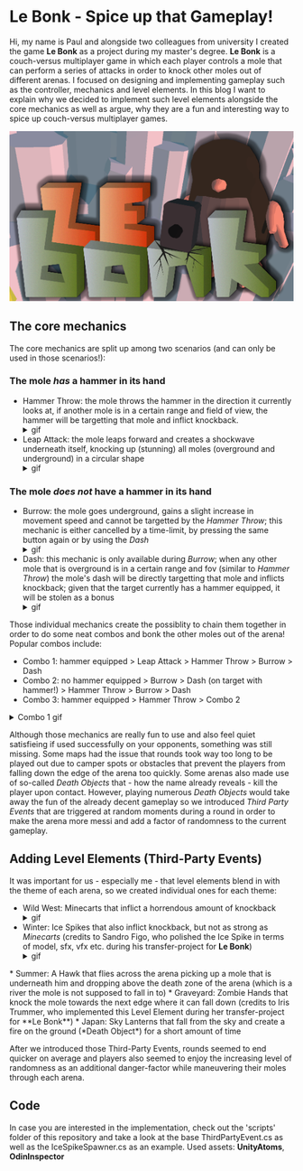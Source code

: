 # Le Bonk - Spice up that Gameplay!
Hi, my name is Paul and alongside two colleagues from university I created the game **Le Bonk** as a project during my master's degree. **Le Bonk** is a couch-versus multiplayer game in which each player controls a mole that can perform a series of attacks in order to knock other moles out of different arenas. I focused on designing and implementing gameplay such as the controller, mechanics and level elements. In this blog I want to explain why we decided to implement such level elements alongside the core mechanics as well as argue, why they are a fun and interesting way to spice up couch-versus multiplayer games.

![](https://github.com/paulp1412/lebonk-blog/blob/main/img/splash.png)

## The core mechanics
The core mechanics are split up among two scenarios (and can only be used in those scenarios!):
### The mole *has* a hammer in its hand
* Hammer Throw: the mole throws the hammer in the direction it currently looks at, if another mole is in a certain range and field of view, the hammer will be targetting that mole and inflict knockback.  <details>
    <summary>gif</summary>
    ![](https://github.com/paulp1412/lebonk-blog/blob/main/gif/hammer_throw.gif)
  </details>
* Leap Attack: the mole leaps forward and creates a shockwave underneath itself, knocking up (stunning) all moles (overground and underground) in a circular shape <details>
    <summary>gif</summary>
    ![](https://github.com/paulp1412/lebonk-blog/blob/main/gif/hammer_leap.gif)
  </details>
### The mole *does not* have a hammer in its hand
* Burrow: the mole goes underground, gains a slight increase in movement speed and cannot be targetted by the *Hammer Throw*; this mechanic is either cancelled by a time-limit, by pressing the same button again or by using the *Dash* <details>
    <summary>gif</summary>
    ![](https://github.com/paulp1412/lebonk-blog/blob/main/gif/burrow.gif)
  </details>
* Dash: this mechanic is only available during *Burrow*; when any other mole that is overground is in a certain range and fov (similar to *Hammer Throw*) the mole's dash will be directly targetting that mole and inflicts knockback; given that the target currently has a hammer equipped, it will be stolen as a bonus <details>
    <summary>gif</summary>
    ![](https://github.com/paulp1412/lebonk-blog/blob/main/gif/dash.gif)
    </details>
  

Those individual mechanics create the possiblity to chain them together in order to do some neat combos and bonk the other moles out of the arena!
Popular combos include:
* Combo 1: hammer equipped > Leap Attack > Hammer Throw > Burrow > Dash
* Combo 2: no hammer equipped > Burrow > Dash (on target with hammer!) > Hammer Throw > Burrow > Dash
* Combo 3: hammer equipped > Hammer Throw > Combo 2
<details>
  <summary>Combo 1 gif</summary>
  ![](https://github.com/paulp1412/lebonk-blog/blob/main/gif/combo_1.gif)
</details>

Although those mechanics are really fun to use and also feel quiet satisfieing if used successfully on your opponents, something was still missing. Some maps had the issue that rounds took way too long to be played out due to camper spots or obstacles that prevent the players from falling down the edge of the arena too quickly. Some arenas also made use of so-called *Death Objects* that - how the name already reveals - kill the player upon contact. However, playing numerous *Death Objects* would take away the fun of the already decent gameplay so we introduced *Third Party Events* that are triggered at random moments during a round in order to make the arena more messi and add a factor of randomness to the current gameplay.

## Adding Level Elements (Third-Party Events)
It was important for us - especially me - that level elements blend in with the theme of each arena, so we created individual ones for each theme:
* Wild West: Minecarts that inflict a horrendous amount of knockback <details>
      <summary>gif</summary>
      ![](https://github.com/paulp1412/lebonk-blog/blob/main/gif/combo_1.gif)
    </details>
* Winter: Ice Spikes that also inflict knockback, but not as strong as *Minecarts* (credits to Sandro Figo, who polished the Ice Spike in terms of model, sfx, vfx etc. during his transfer-project for **Le Bonk**) <details>
  <summary>gif</summary>
  ![](https://github.com/paulp1412/lebonk-blog/blob/main/gif/combo_1.gif)
</details>
* Summer: A Hawk that flies across the arena picking up a mole that is underneath him and dropping above the death zone of the arena (which is a river the mole is not supposed to fall in to)
* Graveyard: Zombie Hands that knock the mole towards the next edge where it can fall down (credits to Iris Trummer, who implemented this Level Element during her transfer-project for **Le Bonk**)
* Japan: Sky Lanterns that fall from the sky and create a fire on the ground (*Death Object*) for a short amount of time

After we introduced those Third-Party Events, rounds seemed to end quicker on average and players also seemed to enjoy the increasing level of randomness as an additional danger-factor while maneuvering their moles through each arena.

## Code
In case you are interested in the implementation, check out the 'scripts' folder of this repository and take a look at the base ThirdPartyEvent.cs as well as the IceSpikeSpawner.cs as an example. Used assets: **UnityAtoms**, **OdinInspector**
